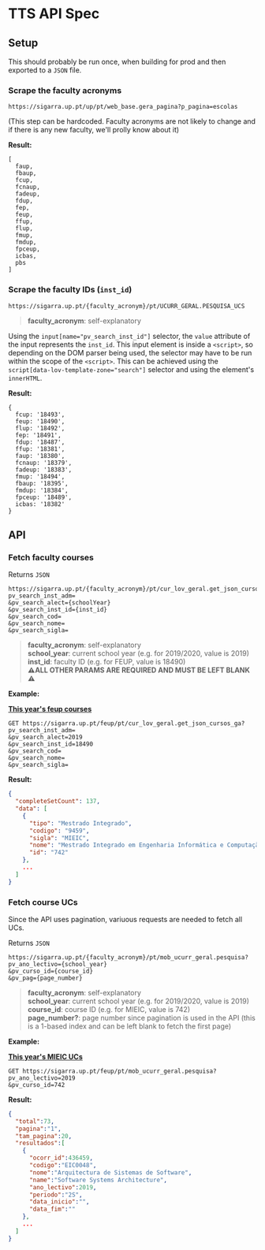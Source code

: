 # TTS API Spec

## Setup

This should probably be run once, when building for prod and then exported to a `JSON` file.

### Scrape the faculty acronyms

`https://sigarra.up.pt/up/pt/web_base.gera_pagina?p_pagina=escolas`

(This step can be hardcoded. Faculty acronyms are not likely to change and if there is any new faculty, we'll prolly know about it)

**Result:**

```
[
  faup,
  fbaup,
  fcup, 
  fcnaup, 
  fadeup, 
  fdup, 
  fep, 
  feup, 
  ffup, 
  flup, 
  fmup, 
  fmdup,
  fpceup,
  icbas,
  pbs
]
```

### Scrape the faculty IDs (`inst_id`)

`https://sigarra.up.pt/{faculty_acronym}/pt/UCURR_GERAL.PESQUISA_UCS`

> **faculty_acronym**: self-explanatory 

Using the `input[name="pv_search_inst_id"]` selector, the `value` attribute of the input represents the `inst_id`. This input element is inside a `<script>`, so depending on the DOM parser being used, the selector may have to be run within the scope of the `<script>`. This can be achieved using the `script[data-lov-template-zone="search"]` selector and using the element's `innerHTML`.

**Result:**
```
{ 
  fcup: '18493',
  feup: '18490',
  flup: '18492',
  fep: '18491',
  fdup: '18487',
  ffup: '18381',
  faup: '18380',
  fcnaup: '18379',
  fadeup: '18383',
  fmup: '18494',
  fbaup: '18395',
  fmdup: '18384',
  fpceup: '18489',
  icbas: '18382' 
}
```
## API

### Fetch faculty courses

Returns `JSON`

```
https://sigarra.up.pt/{faculty_acronym}/pt/cur_lov_geral.get_json_cursos_ga?
pv_search_inst_adm=
&pv_search_alect={schoolYear}
&pv_search_inst_id={inst_id}
&pv_search_cod=
&pv_search_nome=
&pv_search_sigla=
```

> **faculty_acronym**: self-explanatory  
**school_year**: current school year (e.g. for 2019/2020, value is 2019)  
**inst_id**: faculty ID (e.g. for FEUP, value is 18490)  
**⚠️ALL OTHER PARAMS ARE REQUIRED AND MUST BE LEFT BLANK ⚠️**

**Example:**

[**This year's feup courses**](https://sigarra.up.pt/feup/pt/cur_lov_geral.get_json_cursos_ga?pv_search_inst_adm=&pv_search_alect=2019&pv_search_inst_id=18490&pv_search_cod=&pv_search_nome=&pv_search_sigla=)
```
GET https://sigarra.up.pt/feup/pt/cur_lov_geral.get_json_cursos_ga?
pv_search_inst_adm=
&pv_search_alect=2019
&pv_search_inst_id=18490
&pv_search_cod=
&pv_search_nome=
&pv_search_sigla=
```

**Result:**
```json
{ 
  "completeSetCount": 137, 
  "data": [ 
    {
      "tipo": "Mestrado Integrado",
      "codigo": "9459",
      "sigla": "MIEIC",
      "nome": "Mestrado Integrado em Engenharia Informática e Computação",
      "id": "742"
    },
    ...
  ]
}
```

### Fetch course UCs

Since the API uses pagination, variuous requests are needed to fetch all UCs.

Returns `JSON`

```
https://sigarra.up.pt/{faculty_acronym}/pt/mob_ucurr_geral.pesquisa?
pv_ano_lectivo={school_year}
&pv_curso_id={course_id}
&pv_pag={page_number}
```

> **faculty_acronym**: self-explanatory  
**school_year**: current school year (e.g. for 2019/2020, value is 2019)  
**course_id**: course ID (e.g. for MIEIC, value is 742)  
**page_number?**: page number since pagination is used in the API (this is a 1-based index and can be left blank to fetch the first page)

**Example:**

[**This year's MIEIC UCs**](https://sigarra.up.pt/feup/pt/mob_ucurr_geral.pesquisa?pv_ano_lectivo=2019&pv_curso_id=742)

```
GET https://sigarra.up.pt/feup/pt/mob_ucurr_geral.pesquisa?
pv_ano_lectivo=2019
&pv_curso_id=742
```

**Result:**
```json
{
  "total":73,
  "pagina":"1",
  "tam_pagina":20,
  "resultados":[
    {
      "ocorr_id":436459,
      "codigo":"EIC0048",
      "nome":"Arquitectura de Sistemas de Software",
      "name":"Software Systems Architecture",
      "ano_lectivo":2019,
      "periodo":"2S",
      "data_inicio":"",
      "data_fim":""
    },
    ...
  ]
}
```